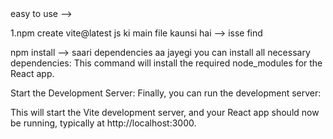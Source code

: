 <!-- vite bundler install --> easy to use  -->
1.npm create vite@latest
js ki main file kaunsi hai --> <script type="module" src="/src/main.js"></script> isse find 


<!-- node modules ko kaise laye  -->
npm install   --> saari dependencies aa jayegi  you can install all necessary dependencies:  This command will install the required node_modules for the React app.


<!-- run development server  -->
Start the Development Server: Finally, you can run the development server:

<!-- npm run dev -->
This will start the Vite development server, and your React app should now be running, typically at http://localhost:3000.

<!-- app company me gaye koi bola aapko project read krne ke liye to aapko sabse phle package.json file me jana hai waha pe command ko read kar skte hai  -->
<!-- aapko code ko run krna isse  "dev": "vite",  npm run dev  -->

<!-- for production ready code "dev": "vite",  npm run build -->